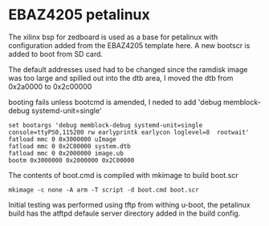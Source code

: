 # EBAZ4205 petalinux

The xilinx bsp for zedboard is used as a base for petalinux with configuration added from the EBAZ4205 template here.
A new bootscr is added to boot from SD card.

The default addresses used had to be changed since the ramdisk image was too large and spilled out into the dtb area, I moved the dtb from 0x2a0000 to 0x2c00000

booting fails unless bootcmd is amended, I neded to add 'debug memblock-debug systemd-unit=single'
```
set bootargs 'debug memblock-debug systemd-unit=single console=ttyPS0,115200 rw earlyprintk earlycon loglevel=8  rootwait'
fatload mmc 0 0x3000000 uImage
fatload mmc 0 0x2C00000 system.dtb
fatload mmc 0 0x2000000 image.ub
bootm 0x3000000 0x2000000 0x2C00000
```
The contents of boot.cmd is compiled with mkimage to build boot.scr
```
mkimage -c none -A arm -T script -d boot.cmd boot.scr
```
Initial testing was performed using tftp from withing u-boot, the petalinux build has the atftpd defaule server directory added in the build config.

